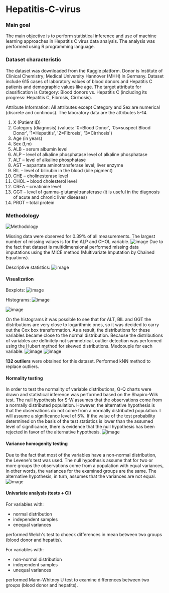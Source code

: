 # Hepatitis-C-virus

### Main goal
The main objective is to perform statistical inference and use of machine learning approaches in Hepatitis C virus data analysis. The analysis was performed using R programming language.

### Dataset characteristic
The dataset was downloaded from the Kaggle platform. Donor is Institute of Clinical Chemistry; Medical University Hannover (MHH) in Germany. Dataset include 615 cases of laboratory values of blood donors and Hepatitis C patients and demographic values like age. The target attribute for classification is Category: Blood donors vs. Hepatitis C (including its progress: Hepatitis C, Fibrosis, Cirrhosis).

Attribute Information:
All attributes except Category and Sex are numerical (discrete and continous). The laboratory data are the attributes 5-14.
1) X (Patient ID)
2) Category (diagnosis) (values: '0=Blood Donor', '0s=suspect Blood Donor', '1=Hepatitis', '2=Fibrosis', '3=Cirrhosis')
3) Age (in years)
4) Sex (f,m)
5) ALB  - serum albumin level
6) ALP –  level of alkaline phosphatase level of alkaline phosphatase
7) ALT –  level of alkaline phosphatase
8) AST –  aspartate aminotransferase level; liver enzyme
9) BIL –  level of bilirubin in the blood (bile pigment)
10) CHE –  cholinesterase level
11) CHOL –  blood cholesterol level
12) CREA –  creatinine level
13) GGT –  level of gamma-glutamyltransferase (it is useful in the diagnosis of acute and chronic liver diseases)
14) PROT – total protein

### Methodology 
![Methodology](https://github.com/angeuch98/Hepatitis-C-virus/assets/122879873/9fbeb85b-1035-4e6a-933c-c653f7c3c6bb)


Missing data were observed for 0.39% of all measurements. The largest number of missing values is for the  ALP and CHOL variable. 
![image](https://github.com/angeuch98/Hepatitis-C-virus/assets/122879873/8850dfe6-4f2a-49eb-8ee2-4f49ea503d50)
Due to the fact that dataset is multidimensional performed missing data imputations using the MICE method (Multivariate Imputation by Chained Equations).

Descriptive statistics:
![image](https://github.com/angeuch98/Hepatitis-C-virus/assets/122879873/753c25de-c426-4e58-b901-249bff711fc6)

#### Visualization
Boxplots:
![image](https://github.com/angeuch98/Hepatitis-C-virus/assets/122879873/4a864313-657c-4d2c-9d63-826218e82588)

Histograms:
![image](https://github.com/angeuch98/Hepatitis-C-virus/assets/122879873/b4fb412a-085a-4152-8b4e-5d1e82085c70)

![image](https://github.com/angeuch98/Hepatitis-C-virus/assets/122879873/80538e7c-8209-45c7-9b1a-5cc73b8e8bd3)

On the histograms it was possible to see that for ALT, BIL and GGT the distributions are very close to logarithmic ones, so it was decided to carry out the Cox box transformation. As a result, the distributions for these variables became close to the normal distribution. Because the distributions of variables are definitely not symmetrical, outlier detection was performed using the Hubert method for skewed distributions. Medcouple for each variable:
![image](https://github.com/angeuch98/Hepatitis-C-virus/assets/122879873/bc32f4c8-57b5-496d-99b5-cf98bb05164c)
![image](https://github.com/angeuch98/Hepatitis-C-virus/assets/122879873/5355c4ba-b47a-4aa3-bdcc-5c6b84ce9421)

**132 outliers** were obtained for this dataset. Performed kNN method to replace outliers.

#### Normality testing 
In order to test the normality of variable distributions, Q-Q charts were drawn and statistical inference was performed based on the Shapiro-Wilk test. The null hypothesis for S-W assumes that the observations come from a normally distributed population. However, the alternative hypothesis is that the observations do not come from a normally distributed population. I will assume a significance level of 5%. If the value of the test probability determined on the basis of the test statistics is lower than the assumed level of significance, there is evidence that the null hypothesis has been rejected in favor of the alternative hypothesis.
![image](https://github.com/angeuch98/Hepatitis-C-virus/assets/122879873/591aa3ec-d505-4d2a-9263-01ef4ebb1f2a)

#### Variance homogenity testing
Due to the fact that most of the variables have a non-normal distribution, the Levene's test was used. The null hypothesis assume that for two or more groups the observations come from a population with equal variances, in other words, the variances for the examined groups are the same. The alternative hypothesis, in turn, assumes that the variances are not equal.
![image](https://github.com/angeuch98/Hepatitis-C-virus/assets/122879873/65a09329-83ef-4e16-a583-163e6ce462f1)

#### Univariate analysis (tests + CI)
For variables with:
- normal distribution
- independent samples
- enequal variances

performed Welch's test to chceck differences in mean between two groups (blood donor and hepatits).

For variables with:
- non-normal distribution
- independent samples
- unequal variances

performed Mann-Whitney U test to examine differences between two groups (blood donor and hepatits).







